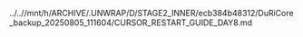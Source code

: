 ../..//mnt/h/ARCHIVE/.UNWRAP/D/STAGE2_INNER/ecb384b48312/DuRiCore_backup_20250805_111604/CURSOR_RESTART_GUIDE_DAY8.md